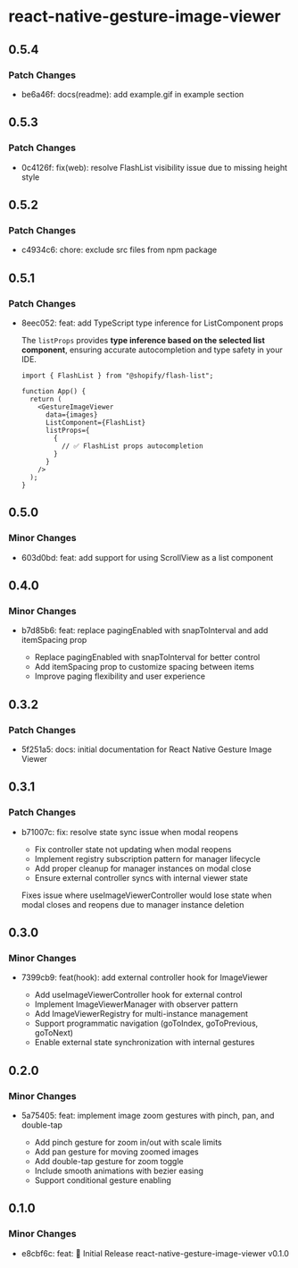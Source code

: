 # react-native-gesture-image-viewer

## 0.5.4

### Patch Changes

- be6a46f: docs(readme): add example.gif in example section

## 0.5.3

### Patch Changes

- 0c4126f: fix(web): resolve FlashList visibility issue due to missing height style

## 0.5.2

### Patch Changes

- c4934c6: chore: exclude src files from npm package

## 0.5.1

### Patch Changes

- 8eec052: feat: add TypeScript type inference for ListComponent props

  The `listProps` provides **type inference based on the selected list component**, ensuring accurate autocompletion and type safety in your IDE.

  ```tsx
  import { FlashList } from "@shopify/flash-list";

  function App() {
    return (
      <GestureImageViewer
        data={images}
        ListComponent={FlashList}
        listProps={
          {
            // ✅ FlashList props autocompletion
          }
        }
      />
    );
  }
  ```

## 0.5.0

### Minor Changes

- 603d0bd: feat: add support for using ScrollView as a list component

## 0.4.0

### Minor Changes

- b7d85b6: feat: replace pagingEnabled with snapToInterval and add itemSpacing prop

  - Replace pagingEnabled with snapToInterval for better control
  - Add itemSpacing prop to customize spacing between items
  - Improve paging flexibility and user experience

## 0.3.2

### Patch Changes

- 5f251a5: docs: initial documentation for React Native Gesture Image Viewer

## 0.3.1

### Patch Changes

- b71007c: fix: resolve state sync issue when modal reopens

  - Fix controller state not updating when modal reopens
  - Implement registry subscription pattern for manager lifecycle
  - Add proper cleanup for manager instances on modal close
  - Ensure external controller syncs with internal viewer state

  Fixes issue where useImageViewerController would lose state when modal closes and reopens due to manager instance deletion

## 0.3.0

### Minor Changes

- 7399cb9: feat(hook): add external controller hook for ImageViewer

  - Add useImageViewerController hook for external control
  - Implement ImageViewerManager with observer pattern
  - Add ImageViewerRegistry for multi-instance management
  - Support programmatic navigation (goToIndex, goToPrevious, goToNext)
  - Enable external state synchronization with internal gestures

## 0.2.0

### Minor Changes

- 5a75405: feat: implement image zoom gestures with pinch, pan, and double-tap

  - Add pinch gesture for zoom in/out with scale limits
  - Add pan gesture for moving zoomed images
  - Add double-tap gesture for zoom toggle
  - Include smooth animations with bezier easing
  - Support conditional gesture enabling

## 0.1.0

### Minor Changes

- e8cbf6c: feat: 🎉 Initial Release react-native-gesture-image-viewer v0.1.0
